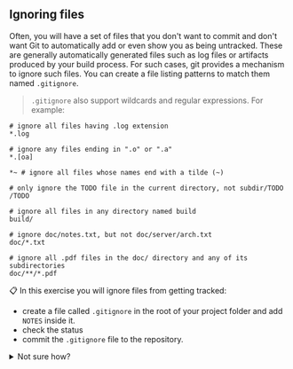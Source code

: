 ## Ignoring files
Often, you will have a set of files that you don't want to commit and don't want Git to automatically add or even show you as being untracked. These are generally automatically generated files such as log files or artifacts produced by your build process. For such cases, git provides a mechanism to ignore such files. You can create a file listing patterns to match them named `.gitignore`.

> `.gitignore` also support wildcards and regular expressions. For example:

```shell
# ignore all files having .log extension
*.log

# ignore any files ending in ".o" or ".a"
*.[oa] 

*~ # ignore all files whose names end with a tilde (~)

# only ignore the TODO file in the current directory, not subdir/TODO
/TODO

# ignore all files in any directory named build
build/

# ignore doc/notes.txt, but not doc/server/arch.txt
doc/*.txt

# ignore all .pdf files in the doc/ directory and any of its subdirectories
doc/**/*.pdf
```

📋 In this exercise you will ignore files from getting tracked:
- create a file called `.gitignore` in the root of your project folder and add `NOTES` inside it. 
- check the status
- commit the `.gitignore` file to the repository.

<details>
  <summary>Not sure how? </summary>

```shell
# adding NOTES to .gitignore
echo "NOTES" > .gitignore
# check git status
git status
# staging .gitignore
git add .gitignore
# commiting
git commit -m "adding .gitignore"
```
</details>
<br>


